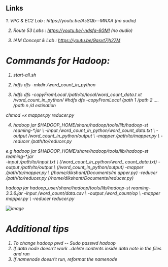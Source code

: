 ## Links ##
<i>
1. VPC & EC2 Lab : https://youtu.be/AsSQb--MNXA (no audio)
  
2. Route 53 Labs : https://youtu.be/-ndsfa-6GMI (no audio)
   
3. IAM Concept & Lab : https://youtu.be/9asvt7jh27M
# Commands for Hadoop:

1. start-all.sh

2. hdfs dfs -mkdir /word_count_in_python

3. hdfs dfs -copyFromLocal /path/to/local/word_count_data.t xt /word_count_in_python/
#hdfs dfs -copyFromLocal /path 1 /path 2 .... /path n /d estination

chmod +x mapper.py reducer.py

4. hadoop jar $HADOOP_HOME/share/hadoop/tools/lib/hadoop-st reaming-*.jar \\
-input /word_count_in_python/word_count_data.txt \\ -output /word_count_in_python/output \\
-mapper /path/to/mapper.py \\ -reducer /path/to/reducer.py

e.g 
hadoop jar $HADOOP_HOME/share/hadoop/tools/lib/hadoop-st reaming-*.jar \
-input /path/to/input.txt \ (/word_count_in_python/word_ count_data.txt)
-output /path/to/output \ (/word_count_in_python/output) -mapper /path/to/mapper.py \ (/home/dikshant/Documents/m apper.py)
-reducer /path/to/reducer.py (/home/dikshant/Documents/reducer.py)

hadoop jar hadoop_user/share/hadoop/tools/lib/hadoop-st reaming-3.3.6.jar 
-input /word_count/data.csv \\ -output /word_count/op \\
-mapper mapper.py \\ -reducer reducer.py

![image](https://github.com/user-attachments/assets/0a36bacc-3bd9-4b29-9369-2e14cb031469)

# Additional tips
1. To change hadoop pwd -- Sudo passwd hadoop
2. If data node doesn't work ..delete contents inside data note in the files and run
3. If namenode doesn't run, reformat the namenode
</i>
